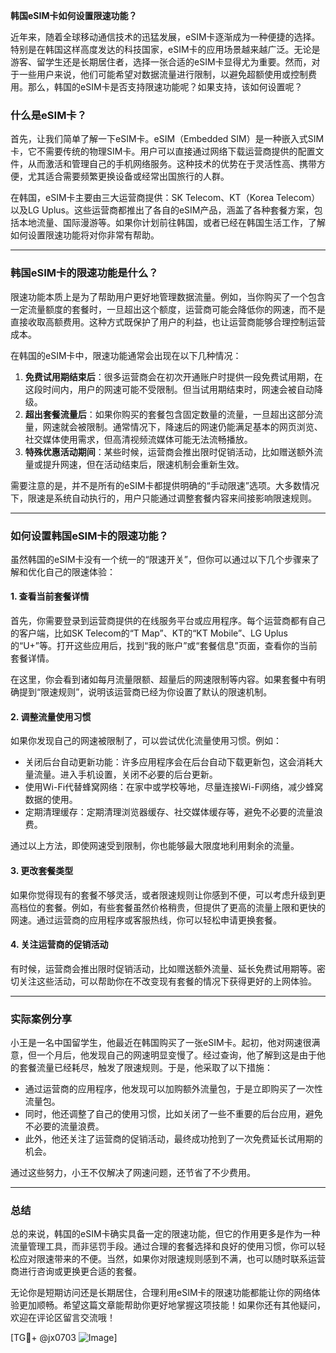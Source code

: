 **韩国eSIM卡如何设置限速功能？**

近年来，随着全球移动通信技术的迅猛发展，eSIM卡逐渐成为一种便捷的选择。特别是在韩国这样高度发达的科技国家，eSIM卡的应用场景越来越广泛。无论是游客、留学生还是长期居住者，选择一张合适的eSIM卡显得尤为重要。然而，对于一些用户来说，他们可能希望对数据流量进行限制，以避免超额使用或控制费用。那么，韩国的eSIM卡是否支持限速功能呢？如果支持，该如何设置呢？

### 什么是eSIM卡？
首先，让我们简单了解一下eSIM卡。eSIM（Embedded SIM）是一种嵌入式SIM卡，它不需要传统的物理SIM卡。用户可以直接通过网络下载运营商提供的配置文件，从而激活和管理自己的手机网络服务。这种技术的优势在于灵活性高、携带方便，尤其适合需要频繁更换设备或经常出国旅行的人群。

在韩国，eSIM卡主要由三大运营商提供：SK Telecom、KT（Korea Telecom）以及LG Uplus。这些运营商都推出了各自的eSIM产品，涵盖了各种套餐方案，包括本地流量、国际漫游等。如果你计划前往韩国，或者已经在韩国生活工作，了解如何设置限速功能将对你非常有帮助。

---

### 韩国eSIM卡的限速功能是什么？
限速功能本质上是为了帮助用户更好地管理数据流量。例如，当你购买了一个包含一定流量额度的套餐时，一旦超出这个额度，运营商可能会降低你的网速，而不是直接收取高额费用。这种方式既保护了用户的利益，也让运营商能够合理控制运营成本。

在韩国的eSIM卡中，限速功能通常会出现在以下几种情况：
1. **免费试用期结束后**：很多运营商会在初次开通账户时提供一段免费试用期，在这段时间内，用户的网速可能不受限制。但当试用期结束时，网速会被自动降级。
2. **超出套餐流量后**：如果你购买的套餐包含固定数量的流量，一旦超出这部分流量，网速就会被限制。通常情况下，降速后的网速仍能满足基本的网页浏览、社交媒体使用需求，但高清视频流媒体可能无法流畅播放。
3. **特殊优惠活动期间**：某些时候，运营商会推出限时促销活动，比如赠送额外流量或提升网速，但在活动结束后，限速机制会重新生效。

需要注意的是，并不是所有的eSIM卡都提供明确的“手动限速”选项。大多数情况下，限速是系统自动执行的，用户只能通过调整套餐内容来间接影响限速规则。

---

### 如何设置韩国eSIM卡的限速功能？
虽然韩国的eSIM卡没有一个统一的“限速开关”，但你可以通过以下几个步骤来了解和优化自己的限速体验：

#### 1. 查看当前套餐详情
首先，你需要登录到运营商提供的在线服务平台或应用程序。每个运营商都有自己的客户端，比如SK Telecom的“T Map”、KT的“KT Mobile”、LG Uplus的“U+”等。打开这些应用后，找到“我的账户”或“套餐信息”页面，查看你的当前套餐详情。

在这里，你会看到诸如每月流量限额、超量后的网速限制等内容。如果套餐中有明确提到“限速规则”，说明该运营商已经为你设置了默认的限速机制。

#### 2. 调整流量使用习惯
如果你发现自己的网速被限制了，可以尝试优化流量使用习惯。例如：
- 关闭后台自动更新功能：许多应用程序会在后台自动下载更新包，这会消耗大量流量。进入手机设置，关闭不必要的后台更新。
- 使用Wi-Fi代替蜂窝网络：在家中或学校等地，尽量连接Wi-Fi网络，减少蜂窝数据的使用。
- 定期清理缓存：定期清理浏览器缓存、社交媒体缓存等，避免不必要的流量浪费。

通过以上方法，即使网速受到限制，你也能够最大限度地利用剩余的流量。

#### 3. 更改套餐类型
如果你觉得现有的套餐不够灵活，或者限速规则让你感到不便，可以考虑升级到更高档位的套餐。例如，有些套餐虽然价格稍贵，但提供了更高的流量上限和更快的网速。通过运营商的应用程序或客服热线，你可以轻松申请更换套餐。

#### 4. 关注运营商的促销活动
有时候，运营商会推出限时促销活动，比如赠送额外流量、延长免费试用期等。密切关注这些活动，可以帮助你在不改变现有套餐的情况下获得更好的上网体验。

---

### 实际案例分享
小王是一名中国留学生，他最近在韩国购买了一张eSIM卡。起初，他对网速很满意，但一个月后，他发现自己的网速明显变慢了。经过查询，他了解到这是由于他的套餐流量已经耗尽，触发了限速规则。于是，他采取了以下措施：
- 通过运营商的应用程序，他发现可以加购额外流量包，于是立即购买了一次性流量包。
- 同时，他还调整了自己的使用习惯，比如关闭了一些不重要的后台应用，避免不必要的流量浪费。
- 此外，他还关注了运营商的促销活动，最终成功抢到了一次免费延长试用期的机会。

通过这些努力，小王不仅解决了网速问题，还节省了不少费用。

---

### 总结
总的来说，韩国的eSIM卡确实具备一定的限速功能，但它的作用更多是作为一种流量管理工具，而非惩罚手段。通过合理的套餐选择和良好的使用习惯，你可以轻松应对限速带来的不便。当然，如果你对限速规则感到不满，也可以随时联系运营商进行咨询或更换更合适的套餐。

无论你是短期访问还是长期居住，合理利用eSIM卡的限速功能都能让你的网络体验更加顺畅。希望这篇文章能帮助你更好地掌握这项技能！如果你还有其他疑问，欢迎在评论区留言交流哦！

[TG💪+ @jx0703 ![Image](https://github.com/user-attachments/assets/dbca1d08-cadb-493c-b0ec-ad6f7a83f270)]